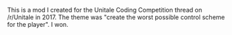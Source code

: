 This is a mod I created for the Unitale Coding Competition thread on /r/Unitale in 2017. The theme was "create the worst possible control scheme for the player". I won.
